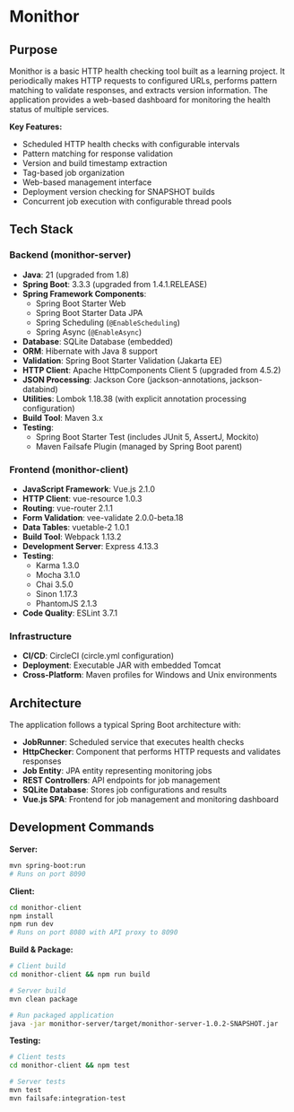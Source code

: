 # Monithor

## Purpose

Monithor is a basic HTTP health checking tool built as a learning project. It periodically makes HTTP requests to configured URLs, performs pattern matching to validate responses, and extracts version information. The application provides a web-based dashboard for monitoring the health status of multiple services.

**Key Features:**
- Scheduled HTTP health checks with configurable intervals
- Pattern matching for response validation
- Version and build timestamp extraction
- Tag-based job organization
- Web-based management interface
- Deployment version checking for SNAPSHOT builds
- Concurrent job execution with configurable thread pools

## Tech Stack

### Backend (monithor-server)
- **Java**: 21 (upgraded from 1.8)
- **Spring Boot**: 3.3.3 (upgraded from 1.4.1.RELEASE)
- **Spring Framework Components**:
  - Spring Boot Starter Web
  - Spring Boot Starter Data JPA
  - Spring Scheduling (`@EnableScheduling`)
  - Spring Async (`@EnableAsync`)
- **Database**: SQLite Database (embedded)
- **ORM**: Hibernate with Java 8 support
- **Validation**: Spring Boot Starter Validation (Jakarta EE)
- **HTTP Client**: Apache HttpComponents Client 5 (upgraded from 4.5.2)
- **JSON Processing**: Jackson Core (jackson-annotations, jackson-databind)
- **Utilities**: Lombok 1.18.38 (with explicit annotation processing configuration)
- **Build Tool**: Maven 3.x
- **Testing**:
  - Spring Boot Starter Test (includes JUnit 5, AssertJ, Mockito)
  - Maven Failsafe Plugin (managed by Spring Boot parent)

### Frontend (monithor-client)
- **JavaScript Framework**: Vue.js 2.1.0
- **HTTP Client**: vue-resource 1.0.3
- **Routing**: vue-router 2.1.1
- **Form Validation**: vee-validate 2.0.0-beta.18
- **Data Tables**: vuetable-2 1.0.1
- **Build Tool**: Webpack 1.13.2
- **Development Server**: Express 4.13.3
- **Testing**:
  - Karma 1.3.0
  - Mocha 3.1.0
  - Chai 3.5.0
  - Sinon 1.17.3
  - PhantomJS 2.1.3
- **Code Quality**: ESLint 3.7.1

### Infrastructure
- **CI/CD**: CircleCI (circle.yml configuration)
- **Deployment**: Executable JAR with embedded Tomcat
- **Cross-Platform**: Maven profiles for Windows and Unix environments

## Architecture

The application follows a typical Spring Boot architecture with:
- **JobRunner**: Scheduled service that executes health checks
- **HttpChecker**: Component that performs HTTP requests and validates responses
- **Job Entity**: JPA entity representing monitoring jobs
- **REST Controllers**: API endpoints for job management
- **SQLite Database**: Stores job configurations and results
- **Vue.js SPA**: Frontend for job management and monitoring dashboard

## Development Commands

**Server:**
```bash
mvn spring-boot:run
# Runs on port 8090
```

**Client:**
```bash
cd monithor-client
npm install
npm run dev
# Runs on port 8080 with API proxy to 8090
```

**Build & Package:**
```bash
# Client build
cd monithor-client && npm run build

# Server build
mvn clean package

# Run packaged application
java -jar monithor-server/target/monithor-server-1.0.2-SNAPSHOT.jar
```

**Testing:**
```bash
# Client tests
cd monithor-client && npm test

# Server tests
mvn test
mvn failsafe:integration-test
```